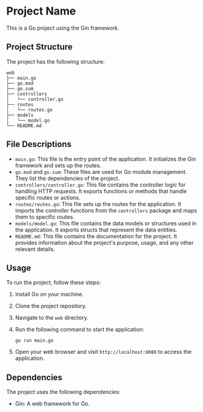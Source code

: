 # Project Name

This is a Go project using the Gin framework.

## Project Structure

The project has the following structure:

```
web
├── main.go
├── go.mod
├── go.sum
├── controllers
│   └── controller.go
├── routes
│   └── routes.go
├── models
│   └── model.go
└── README.md
```

## File Descriptions

- `main.go`: This file is the entry point of the application. It initializes the Gin framework and sets up the routes.
- `go.mod` and `go.sum`: These files are used for Go module management. They list the dependencies of the project.
- `controllers/controller.go`: This file contains the controller logic for handling HTTP requests. It exports functions or methods that handle specific routes or actions.
- `routes/routes.go`: This file sets up the routes for the application. It imports the controller functions from the `controllers` package and maps them to specific routes.
- `models/model.go`: This file contains the data models or structures used in the application. It exports structs that represent the data entities.
- `README.md`: This file contains the documentation for the project. It provides information about the project's purpose, usage, and any other relevant details.

## Usage

To run the project, follow these steps:

1. Install Go on your machine.
2. Clone the project repository.
3. Navigate to the `web` directory.
4. Run the following command to start the application:

   ```
   go run main.go
   ```

5. Open your web browser and visit `http://localhost:8080` to access the application.

## Dependencies

The project uses the following dependencies:

- Gin: A web framework for Go.